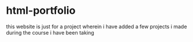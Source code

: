 # html-portfolio
this website is just for a project wherein i have added a few projects i made during the course i have been taking
